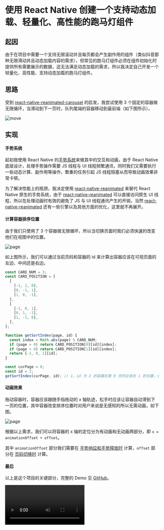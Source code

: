 # 使用 React Native 创建一个支持动态加载、轻量化、高性能的跑马灯组件

## 起因

由于在项目中需要一个支持无限滚动并且每页都会产生副作用的组件（类似抖音那种无限滑动并且动态加载内容的需求），但常见的跑马灯组件必须在组件初始化时提供所有需要展示的数据，这无法满足动态加载的需求，所以我决定自己开发一个轻量化、高性能、支持动态加载的跑马灯组件。

## 思路

受到 [react-native-reanimated-carousel](https://github.com/dohooo/react-native-reanimated-carousel) 的启发，我尝试使用 3 个固定的容器做无限循环，当滑动到下一页时，队列尾端的容器移动到最前端（如下图所示）。

<img class="w-full dark-invert" src="/how-to-create-unlimited-carousel-with-rn-1.png" alt="move" />

## 实现

#### 手势系统

起初我使用 React Native 的[手势系统](https://reactnative.dev/docs/view#onrespondergrant)来做其中的交互和动画，由于 React Native 底层设计，处理手势操作需要 JS 线程与 UI 线程频繁通讯，同时我们又需要执行一些动态计算、副作用等操作，繁重的任务引起 JS 线程阻塞从而导致动画效果非常卡顿。

为了解决性能上的瓶颈，我决定使用 [react-native-reanimated](https://github.com/software-mansion/react-native-reanimated) 来替代 React Native 原生的手势系统，由于 [react-native-reanimated](https://github.com/software-mansion/react-native-reanimated) 可以直接访问原生 UI 线程，所以在处理动画时有效的避免了 JS 与 UI 线程通讯产生的开销，当然 [react-native-reanimated](https://github.com/software-mansion/react-native-reanimated) 还有一些引擎以及其他方面的优化，这里就不再展开。

#### 计算容器排序位置

由于我们只使用了 3 个容器做无限循环，所以当切换页面时我们必须快速的改变他们在视图中的位置。

<img class="w-full dark-invert" src="/how-to-create-unlimited-carousel-with-rn-2.png" alt="page" />

如上图所示，我们可以通过当前页码和容器的 id 来计算出容器应该在可视页面的左边、中间还是右边。

```javascript
const CARD_NUM = 3;
const CARD_POSITION = [
  [
    [-1, 1, 0],
    [0, -1, 1],
    [1, 0, -1],
  ],
  [
    [-1, 0, 1],
    [0, 1, -1],
    [1, -1, 0],
  ],
];

function getSortIndex(page, id) {
  const index = Math.abs(page) % CARD_NUM;
  if (page > 0) return CARD_POSITION[0][id][index];
  if (page < 0) return CARD_POSITION[1][id][index];
  return [-1, 0, 1][id];
}

const curPage = 0;
const id = 2;
getSortIndex(curPage, id); // 1，id 为 2 的容器在第 0 页时应该在 1 的位置，也就是最右边（对应上图）
```

#### 动画效果

拖动容器时，容器应该跟随手指拖动的 x 轴轨迹，松手时应该让容器自动滑到下一页的位置，其中容器改变排序位置时对用户来说是无感知的所以无需动画，如下图。

<img class="w-full dark-invert" src="/how-to-create-unlimited-carousel-with-rn-3.png" alt="page" />

根据以上需求，我们可以将容器的 x 轴的定位分为有动画和无动画两部分，即 `x = animationOffset + offset`。

其中 `animationOffset` 部分我们需要在 [手势响应和手势释放时](https://github.com/imyuanx/unlimited-carousel/blob/main/components/Carousel/index.js#L75-L99) 计算，`offset` 部分在 [页码切换时](https://github.com/imyuanx/unlimited-carousel/blob/main/components/Carousel/index.js#L109-L114) 计算。

#### 最后

以上是这个项目的关键部分，完整的 Demo 见 [GitHub](https://github.com/imyuanx/unlimited-carousel)。

<video width="260" controls>
  <source src="/how-to-create-unlimited-carousel-with-rn-1.mp4" type="video/mp4">
</video>
